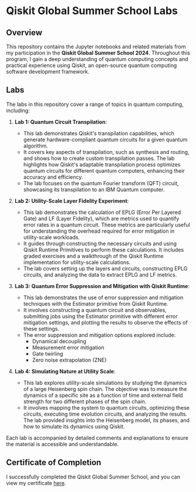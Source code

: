 # Qiskit Global Summer School Labs

## Overview

This repository contains the Jupyter notebooks and related materials from my participation in the **Qiskit Global Summer School 2024**. Throughout this program, I gain a deep understanding of quantum computing concepts and practical experience using Qiskit, an open-source quantum computing software development framework.

## Labs

The labs in this repository cover a range of topics in quantum computing, including:

1. **Lab 1: Quantum Circuit Transpilation**:
   - This lab demonstrates Qiskit's transpilation capabilities, which generate hardware-compliant quantum circuits for a given quantum algorithm.
   - It covers key aspects of transpilation, such as synthesis and routing, and shows how to create custom transpilation passes. The lab highlights how Qiskit's adaptable transpilation process optimizes quantum circuits for different quantum computers, enhancing their accuracy and efficiency.
   - The lab focuses on the quantum Fourier transform (QFT) circuit, showcasing its transpilation to an IBM Quantum computer.

2. **Lab 2: Utility-Scale Layer Fidelity Experiment**:
   - This lab demonstrates the calculation of EPLG (Error Per Layered Gate) and LF (Layer Fidelity), which are metrics used to quantify error rates in a quantum circuit. These metrics are particularly useful for understanding the overhead required for error mitigation in utility-scale workloads.
   - It guides through constructing the necessary circuits and using Qiskit Runtime Primitives to perform these calculations. It includes graded exercises and a walkthrough of the Qiskit Runtime implementation for utility-scale calculations.
   - The lab covers setting up the layers and circuits, constructing EPLG circuits, and analyzing the data to extract EPLG and LF metrics.

3. **Lab 3: Quantum Error Suppression and Mitigation with Qiskit Runtime**:
   - This lab demonstrates the use of error suppression and mitigation techniques with the Estimator primitive from Qiskit Runtime.
   - It involves constructing a quantum circuit and observables, submitting jobs using the Estimator primitive with different error mitigation settings, and plotting the results to observe the effects of these settings.
   - The error suppression and mitigation options explored include:
     - Dynamical decoupling
     - Measurement error mitigation
     - Gate twirling
     - Zero noise extrapolation (ZNE)

4. **Lab 4: Simulating Nature at Utility Scale**:
   - This lab explores utility-scale simulations by studying the dynamics of a large Heisenberg spin chain. The objective was to measure the dynamics of a specific site as a function of time and external field strength for two different phases of the spin chain.
   - It involves mapping the system to quantum circuits, optimizing these circuits, executing time evolution circuits, and analyzing the results. The lab provided insights into the Heisenberg model, its phases, and how to simulate its dynamics using Qiskit.

Each lab is accompanied by detailed comments and explanations to ensure the material is accessible and understandable.

## Certificate of Completion

I successfully completed the Qiskit Global Summer School, and you can view my certificate [here](https://www.credly.com/badges/93a9778b-567b-456b-9b66-c7f26323a1fa/public_url).

